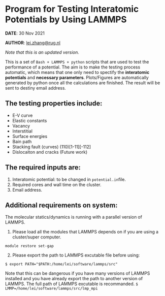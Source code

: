 # Program for Testing Interatomic Potentials by Using LAMMPS

**DATE**: 30 Nov 2021 

**AUTHOR**: <lei.zhang@rug.nl>

*Note that this is an updated version.*

This is a set of `Bash + LAMMPS + python` scripts that are used to test the performance of a potential. 
The aim is to make the testing process automatic, which means that one only need to spectify the **interatomic potentials** and **necessary parameters**. 
Plots/Figures are automatically generated by python once all the calculations are finished. The result will be sent to destiny email address.

## The testing properties include:
* E-V curve
* Elastic constants
* Vacancy
* Interstitial
* Surface energies
* Bain path
* Stacking fault (curves) (110)\[1-11\]\[-112\]
* Dislocaiton and cracks (Future work)

## The required inputs are:

1. Interatomic potential: to be changed in `potential.in`file.
2. Required cores and wall time on the cluster.
3. Email address.

## Additional requirements on system:
The molecular statics/dynamics is running with a parallel version of LAMMPS. 

1. Please load all the modules that LAMMPS depends on if you are using a cluster/super computer.

`module restore set-gap`


2. Please export the path to LAMMPS excutable file before using:

`$ export PATH="$PATH:/home/lei/software/lammps/src"`

Note that this can be dangerous if you have many versions of LAMMPS installed and you have already export the path to another version of LAMMPS. 
The full path of LAMMPS excutable is recommanded.
`$ LMMP=/home/lei/software/lammps/src/lmp_mpi`


